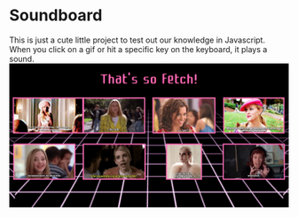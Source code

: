 <h1>Soundboard</h1>
This is just a cute little project to test out our knowledge in Javascript.
<br>
When you click on a gif or hit a specific key on the keyboard, it plays a sound.
<img src="soundboard.jpg">